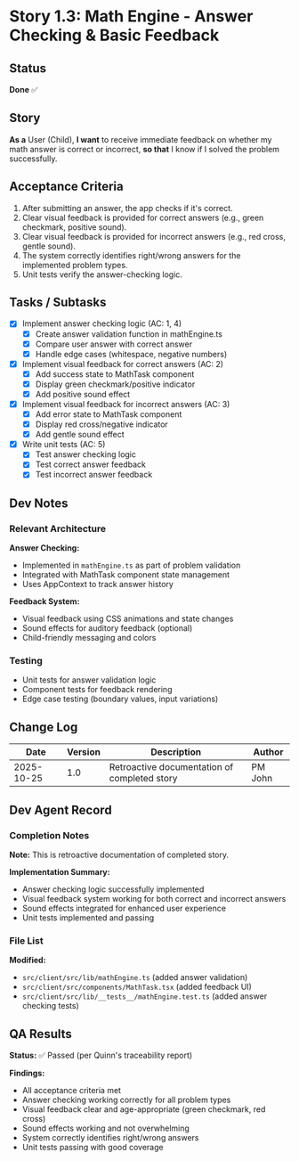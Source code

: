 # Story 1.3: Math Engine - Answer Checking & Basic Feedback

## Status

**Done** ✅

## Story

**As a** User (Child),
**I want** to receive immediate feedback on whether my math answer is correct or incorrect,
**so that** I know if I solved the problem successfully.

## Acceptance Criteria

1. After submitting an answer, the app checks if it's correct.
2. Clear visual feedback is provided for correct answers (e.g., green checkmark, positive sound).
3. Clear visual feedback is provided for incorrect answers (e.g., red cross, gentle sound).
4. The system correctly identifies right/wrong answers for the implemented problem types.
5. Unit tests verify the answer-checking logic.

## Tasks / Subtasks

- [x] Implement answer checking logic (AC: 1, 4)
  - [x] Create answer validation function in mathEngine.ts
  - [x] Compare user answer with correct answer
  - [x] Handle edge cases (whitespace, negative numbers)
- [x] Implement visual feedback for correct answers (AC: 2)
  - [x] Add success state to MathTask component
  - [x] Display green checkmark/positive indicator
  - [x] Add positive sound effect
- [x] Implement visual feedback for incorrect answers (AC: 3)
  - [x] Add error state to MathTask component
  - [x] Display red cross/negative indicator
  - [x] Add gentle sound effect
- [x] Write unit tests (AC: 5)
  - [x] Test answer checking logic
  - [x] Test correct answer feedback
  - [x] Test incorrect answer feedback

## Dev Notes

### Relevant Architecture

**Answer Checking:**
- Implemented in `mathEngine.ts` as part of problem validation
- Integrated with MathTask component state management
- Uses AppContext to track answer history

**Feedback System:**
- Visual feedback using CSS animations and state changes
- Sound effects for auditory feedback (optional)
- Child-friendly messaging and colors

### Testing

- Unit tests for answer validation logic
- Component tests for feedback rendering
- Edge case testing (boundary values, input variations)

## Change Log

| Date | Version | Description | Author |
|------|---------|-------------|--------|
| 2025-10-25 | 1.0 | Retroactive documentation of completed story | PM John |

## Dev Agent Record

### Completion Notes

**Note:** This is retroactive documentation of completed story.

**Implementation Summary:**
- Answer checking logic successfully implemented
- Visual feedback system working for both correct and incorrect answers
- Sound effects integrated for enhanced user experience
- Unit tests implemented and passing

### File List

**Modified:**
- `src/client/src/lib/mathEngine.ts` (added answer validation)
- `src/client/src/components/MathTask.tsx` (added feedback UI)
- `src/client/src/lib/__tests__/mathEngine.test.ts` (added answer checking tests)

## QA Results

**Status:** ✅ Passed (per Quinn's traceability report)

**Findings:**
- All acceptance criteria met
- Answer checking working correctly for all problem types
- Visual feedback clear and age-appropriate (green checkmark, red cross)
- Sound effects working and not overwhelming
- System correctly identifies right/wrong answers
- Unit tests passing with good coverage
